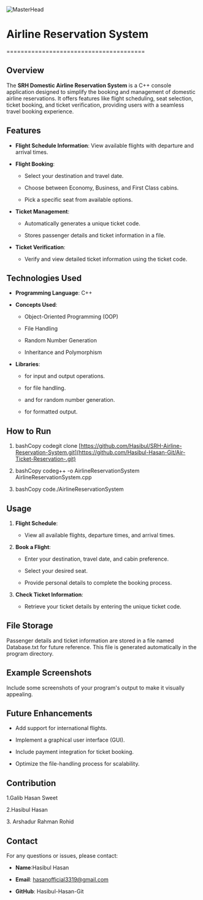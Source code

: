 ![MasterHead](https://img95.lovepik.com/photo/40107/3064.gif_wh860.gif)
 
 
# Airline Reservation System
=======================================

Overview
--------

The **SRH Domestic Airline Reservation System** is a C++ console application designed to simplify the booking and management of domestic airline reservations. It offers features like flight scheduling, seat selection, ticket booking, and ticket verification, providing users with a seamless travel booking experience.

Features
--------

*   **Flight Schedule Information**: View available flights with departure and arrival times.
    
*   **Flight Booking**:
    
    *   Select your destination and travel date.
        
    *   Choose between Economy, Business, and First Class cabins.
        
    *   Pick a specific seat from available options.
        
*   **Ticket Management**:
    
    *   Automatically generates a unique ticket code.
        
    *   Stores passenger details and ticket information in a file.
        
*   **Ticket Verification**:
    
    *   Verify and view detailed ticket information using the ticket code.
        

Technologies Used
-----------------

*   **Programming Language**: C++
    
*   **Concepts Used**:
    
    *   Object-Oriented Programming (OOP)
        
    *   File Handling
        
    *   Random Number Generation
        
    *   Inheritance and Polymorphism
        
*   **Libraries**:
    
    *   for input and output operations.
        
    *   for file handling.
        
    *   and for random number generation.
        
    *   for formatted output.
        

How to Run
----------

1.  bashCopy codegit clone [https://github.com/Hasibul/SRH-Airline-Reservation-System.git](https://github.com/Hasibul-Hasan-Git/Air-Ticket-Reservation-.git)
    
2.  bashCopy codeg++ -o AirlineReservationSystem AirlineReservationSystem.cpp
    
3.  bashCopy code./AirlineReservationSystem
    

Usage
-----

1.  **Flight Schedule**:
    
    *   View all available flights, departure times, and arrival times.
        
2.  **Book a Flight**:
    
    *   Enter your destination, travel date, and cabin preference.
        
    *   Select your desired seat.
        
    *   Provide personal details to complete the booking process.
        
3.  **Check Ticket Information**:
    
    *   Retrieve your ticket details by entering the unique ticket code.
        

File Storage
------------

Passenger details and ticket information are stored in a file named Database.txt for future reference. This file is generated automatically in the program directory.

Example Screenshots
-------------------

Include some screenshots of your program's output to make it visually appealing.

Future Enhancements
-------------------

*   Add support for international flights.
    
*   Implement a graphical user interface (GUI).
    
*   Include payment integration for ticket booking.
    
*   Optimize the file-handling process for scalability.
    

Contribution
------------

1.Galib Hasan Sweet

2.Hasibul Hasan

3\. Arshadur Rahman Rohid

Contact
-------

For any questions or issues, please contact:

*   **Name**:Hasibul Hasan
    
*   **Email**: hasanofficial3319@gmail.com
    
*   **GitHub**: Hasibul-Hasan-Git
